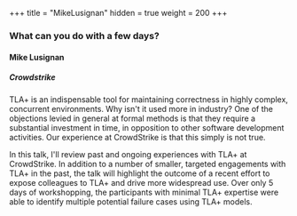 +++
title = "MikeLusignan"
hidden = true
weight = 200
+++

### What can you do with a few days?

#### Mike Lusignan
##### Crowdstrike

TLA+ is an indispensable tool for maintaining correctness in highly complex, concurrent environments.  Why isn't it used more in industry?  One of the objections levied in general at formal methods is that they require a substantial investment in time, in opposition to other software development activities.  Our experience at CrowdStrike is that this simply is not true.

In this talk, I'll review past and ongoing experiences with TLA+ at CrowdStrike.  In addition to a number of smaller, targeted engagements with TLA+ in the past, the talk will highlight the outcome of a recent effort to expose colleagues to TLA+ and drive more widespread use.  Over only 5 days of workshopping, the participants with minimal TLA+ expertise were able to identify multiple potential failure cases using TLA+ models.

 